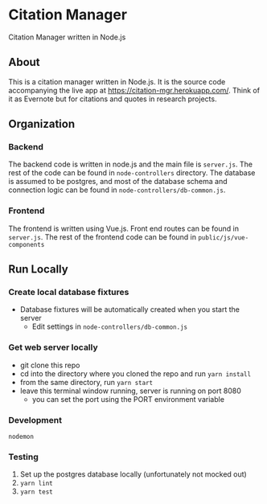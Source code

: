 Citation Manager
============

Citation Manager written in Node.js

## About

This is a citation manager written in Node.js. It is the source code accompanying the live app at https://citation-mgr.herokuapp.com/.
Think of it as Evernote but for citations and quotes in research projects.

## Organization

### Backend

The backend code is written in node.js and the main file is `server.js`.
The rest of the code can be found in `node-controllers` directory.
The database is assumed to be postgres, and most of the database schema and connection logic can be found in `node-controllers/db-common.js`.

### Frontend

The frontend is written using Vue.js. Front end routes can be found in `server.js`.
The rest of the frontend code can be found in `public/js/vue-components`

## Run Locally

### Create local database fixtures

* Database fixtures will be automatically created when you start the server
  * Edit settings in `node-controllers/db-common.js`

### Get web server locally

* git clone this repo
* cd into the directory where you cloned the repo and run `yarn install`
* from the same directory, run `yarn start`
* leave this terminal window running, server is running on port 8080
  * you can set the port using the PORT environment variable

### Development

`nodemon`

### Testing

1. Set up the postgres database locally (unfortunately not mocked out)
2. `yarn lint`
3. `yarn test`
